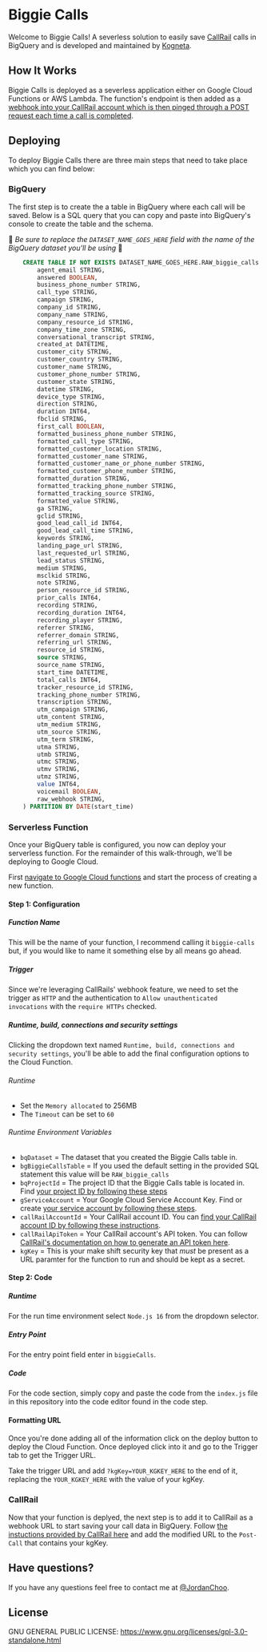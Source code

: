 # Biggie Calls
Welcome to Biggie Calls! A severless solution to easily save [CallRail](https://www.callrail.com/) calls in BigQuery and is developed and maintained by [Kogneta](https://kogneta.com/).

## How It Works
Biggie Calls is deployed as a severless application either on Google Cloud Functions or AWS Lambda. The function's endpoint is then added as a [webhook into your CallRail account which is then pinged through a POST request each time a call is completed](https://apidocs.callrail.com/#post-call-webhook). 

## Deploying

To deploy Biggie Calls there are three main steps that need to take place which you can find below:

### BigQuery

The first step is to create the a table in BigQuery where each call will be saved. Below is a SQL query that you can copy and paste into BigQuery's console to create the table and the schema. 

🚨 *Be sure to replace the `DATASET_NAME_GOES_HERE` field with the name of the BigQuery dataset you'll be using* 🚨

```sql
    CREATE TABLE IF NOT EXISTS DATASET_NAME_GOES_HERE.RAW_biggie_calls (
        agent_email STRING,
        answered BOOLEAN,
        business_phone_number STRING,
        call_type STRING,
        campaign STRING,
        company_id STRING,
        company_name STRING,
        company_resource_id STRING,
        company_time_zone STRING,
        conversational_transcript STRING,
        created_at DATETIME,
        customer_city STRING,
        customer_country STRING,
        customer_name STRING,
        customer_phone_number STRING,
        customer_state STRING,
        datetime STRING,
        device_type STRING,
        direction STRING,
        duration INT64,
        fbclid STRING,
        first_call BOOLEAN,
        formatted_business_phone_number STRING,
        formatted_call_type STRING,
        formatted_customer_location STRING,
        formatted_customer_name STRING,
        formatted_customer_name_or_phone_number STRING,
        formatted_customer_phone_number STRING,
        formatted_duration STRING,
        formatted_tracking_phone_number STRING,
        formatted_tracking_source STRING,
        formatted_value STRING,
        ga STRING,
        gclid STRING,
        good_lead_call_id INT64,
        good_lead_call_time STRING,
        keywords STRING,
        landing_page_url STRING,
        last_requested_url STRING,
        lead_status STRING,
        medium STRING,
        msclkid STRING,
        note STRING,
        person_resource_id STRING,
        prior_calls INT64,
        recording STRING,
        recording_duration INT64,
        recording_player STRING,
        referrer STRING,
        referrer_domain STRING,
        referring_url STRING,
        resource_id STRING,
        source STRING,
        source_name STRING,
        start_time DATETIME,
        total_calls INT64,
        tracker_resource_id STRING,
        tracking_phone_number STRING,
        transcription STRING,
        utm_campaign STRING,
        utm_content STRING,
        utm_medium STRING,
        utm_source STRING,
        utm_term STRING,
        utma STRING,
        utmb STRING,
        utmc STRING,
        utmv STRING,
        utmz STRING,
        value INT64,
        voicemail BOOLEAN,
        raw_webhook STRING,
    ) PARTITION BY DATE(start_time)
```

### Serverless Function

Once your BigQuery table is configured, you now can deploy your serverless function. For the remainder of this walk-through, we'll be deploying to Google Cloud. 

First [navigate to Google Cloud functions](https://console.cloud.google.com/functions/list) and start the process of creating a new function.

#### Step 1: Configuration

##### Function Name
This will be the name of your function, I recommend calling it `biggie-calls` but, if you would like to name it something else by all means go ahead. 

##### Trigger
Since we're leveraging CallRails' webhook feature, we need to set the trigger as `HTTP` and the authentication to `Allow unauthenticated invocations` with the `require HTTPs` checked.

##### Runtime, build, connections and security settings

Clicking the dropdown text named `Runtime, build, connections and security settings`, you'll be able to add the final configuration options to the Cloud Function.

###### Runtime
- Set the `Memory allocated` to 256MB
- The `Timeout` can be set to `60`

###### Runtime Environment Variables

- `bqDataset` = The dataset that you created the Biggie Calls table in. 
- `bgBiggieCallsTable` = If you used the default setting in the provided SQL statement this value will be `RAW_biggie_calls`
- `bqProjectId` = The project ID that the Biggie Calls table is located in. Find [your project ID by following these steps](https://support.google.com/googleapi/answer/7014113?hl=en)
- `gServiceAccount` = Your Google Cloud Service Account Key. Find or create [your service account by following these steps](https://cloud.google.com/iam/docs/creating-managing-service-account-keys#getting_a_service_account_key).
- `callRailAccountId` = Your CallRail account ID. You can [find your CallRail account ID by following these instructions](https://support.callrail.com/hc/en-us/articles/207684826-Your-Account-Number).
- `callRailApiToken` = Your CallRail account's API token. You can follow [CallRail's documentation on how to generate an API token here](https://support.callrail.com/hc/en-us/articles/201211143-CallRail-s-API-Documentation).
- `kgKey` = This is your make shift security key that _must_ be present as a URL paramter for the function to run and should be kept as a secret. 

#### Step 2: Code

##### Runtime
For the run time environment select `Node.js 16` from the dropdown selector.

##### Entry Point
For the entry point field enter in `biggieCalls`. 

##### Code
For the code section, simply copy and paste the code from the `index.js` file in this repository into the code editor found in the code step.

#### Formatting URL
Once you're done adding all of the information click on the deploy button to deploy the Cloud Function. Once deployed click into it and go to the Trigger tab to get the Trigger URL. 

Take the trigger URL and add `?kgKey=YOUR_KGKEY_HERE` to the end of it, replacing the `YOUR_KGKEY_HERE` with the value of your kgKey.

### CallRail

Now that your function is deplyed, the next step is to add it to CallRail as a webhook URL to start saving your call data in BigQuery. Follow [the instuctions provided by CallRail here](https://support.callrail.com/hc/en-us/articles/201211133-Webhooks) and add the modified URL to the `Post-Call` that contains your kgKey. 

## Have questions?
If you have any questions feel free to contact me at [@JordanChoo](https://twitter.com/jordanchoo).

## License
GNU GENERAL PUBLIC LICENSE: https://www.gnu.org/licenses/gpl-3.0-standalone.html